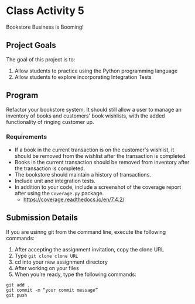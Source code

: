 # Class Activity 5

Bookstore Business is Booming!
## Project Goals
The goal of this project is to:
1. Allow students to practice using the Python programming language
2. Allow students to explore incorporating Integration Tests

## Program
Refactor your bookstore system. It should still allow a user to manage an inventory of books and customers' book wishlists, with the added functionality of ringing customer up. 

### Requirements 
- If a book in the current transaction is on the customer's wishlist, it should be removed from the wishlist after the transaction is completed.
- Books in the current transaction should be removed from inventory after the transaction is completed.
- The bookstore should maintain a history of transactions.
- Include unit and integration tests.
- In addition to your code, include a screenshot of the coverage report after using the `Coverage.py` package.
  - https://coverage.readthedocs.io/en/7.4.2/  

## Submission Details
If you are usinng git from the command line, execute the following commands:
1.	After accepting the assignment invitation, copy the clone URL
2.	Type 
```git clone clone URL```
3.	cd into your new assignment directory
4.	After working on your files
5.	When you’re ready, type the following commands: 
```
git add .
git commit -m “your commit message”
git push
```
